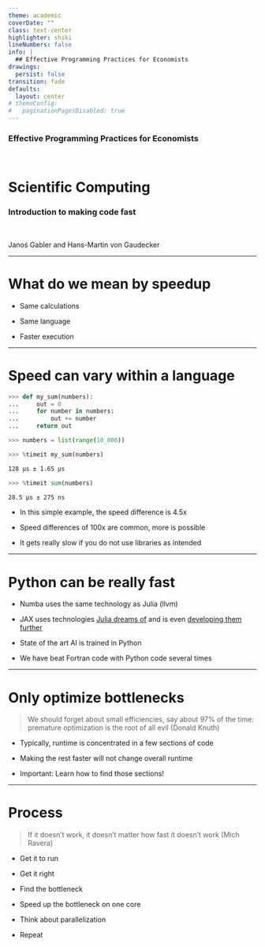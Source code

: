 ```yaml
---
theme: academic
coverDate: ""
class: text-center
highlighter: shiki
lineNumbers: false
info: |
  ## Effective Programming Practices for Economists
drawings:
  persist: false
transition: fade
defaults:
  layout: center
# themeConfig:
#   paginationPagesDisabled: true
---
```


### Effective Programming Practices for Economists

<br/>

# Scientific Computing

### Introduction to making code fast

<br/>

Janoś Gabler and Hans-Martin von Gaudecker

---

# What do we mean by speedup

- Same calculations

- Same language

- Faster execution


---

# Speed can vary within a language

<div class="grid grid-cols-2 gap-4">
<div>

```python
>>> def my_sum(numbers):
...     out = 0
...     for number in numbers:
...         out += number
...     return out

>>> numbers = list(range(10_000))

>>> %timeit my_sum(numbers)
```

```txt
128 µs ± 1.65 µs

```

```python
>>> %timeit sum(numbers)
```

```txt
28.5 µs ± 275 ns
```

</div>
<div>


- In this simple example, the speed difference is 4.5x

- Speed differences of 100x are common, more is possible

- It gets really slow if you do not use libraries as intended

</div>
</div>

---

# Python can be really fast


- Numba uses the same technology as Julia (llvm)

- JAX uses technologies [Julia dreams of](https://discourse.julialang.org/t/what-happened-to-xla-jl/88088) and is even [developing them further](https://mlir.llvm.org/)

- State of the art AI is trained in Python

- We have beat Fortran code with Python code several times

---

# Only optimize bottlenecks

> We should forget about small efficiencies, say about 97% of the time: premature
> optimization is the root of all evil (Donald Knuth)

- Typically, runtime is concentrated in a few sections of code

- Making the rest faster will not change overall runtime

- Important: Learn how to find those sections!

---

# Process

> If it doesn’t work, it doesn’t matter how fast it doesn’t work (Mich Ravera)


- Get it to run

- Get it right

- Find the bottleneck

- Speed up the bottleneck on one core

- Think about parallelization

- Repeat
